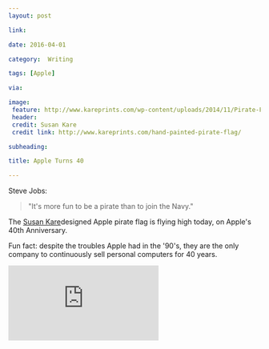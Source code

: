 ```yaml
---
layout: post

link: 

date: 2016-04-01

category:  Writing

tags: [Apple]

via:

image:
 feature: http://www.kareprints.com/wp-content/uploads/2014/11/Pirate-Flag-detail.png
 header: 
 credit: Susan Kare
 credit link: http://www.kareprints.com/hand-painted-pirate-flag/

subheading: 

title: Apple Turns 40

---
```


Steve Jobs:
>"It's more fun to be a pirate than to join the Navy."

The [Susan Kare](http://www.kareprints.com/hand-painted-pirate-flag/)designed Apple pirate flag is flying high today, on Apple's 40th Anniversary.

Fun fact: despite the troubles Apple had in the '90's, they are the only company to continuously sell personal computers for 40 years.

<iframe src="http://www.youtube.com/embed/https://youtu.be/mtY0K2fiFOA?rel=0&amp;showinfo=0" frameborder="0" allowfullscreen></iframe>



